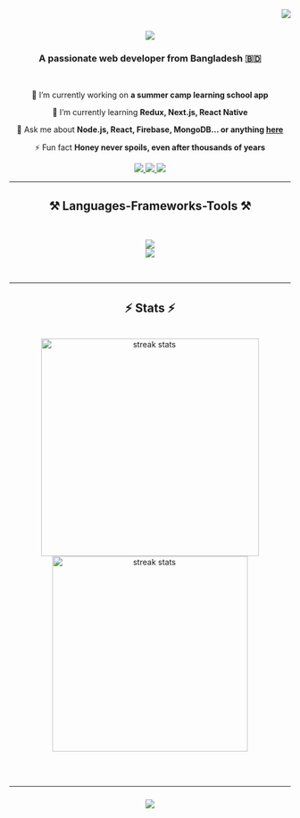 <img align="right" src="https://visitor-badge.laobi.icu/badge?page_id=Mridul1x.Mridul1x" />

<h1 align="center">
  <a href="https://git.io/typing-svg">
    <img src="https://readme-typing-svg.herokuapp.com/?font=Ubuntu&size=35&center=true&vCenter=true&width=500&height=70&duration=4000&lines=Hi+There!+👋;+I'm+Mahamudul+Hasan+Medul!;" />
  </a>
</h1>

<h3 align="center">A passionate web developer from Bangladesh 🇧🇩</h3>

<br/>

<div align="center">
 
 🔭 I’m currently working on **a summer camp learning school app**

 🌱 I’m currently learning **Redux, Next.js, React Native**

 💬 Ask me about **Node.js, React, Firebase, MongoDB... or anything [here](https://www.linkedin.com/in/mahamudulhasanm/)**

 ⚡ Fun fact **Honey never spoils, even after thousands of years**
 
 </div>
 
<div align="center"> 
  <a href="mailto:mridulhasannn@gmail.com">
    <img src="https://img.shields.io/badge/Gmail-333333?style=for-the-badge&logo=gmail&logoColor=red" target="_blank" />
  </a>
  <a href="https://www.linkedin.com/in/mahamudulhasanm/" target="_blank">
    <img src="https://img.shields.io/badge/LinkedIn-0077B5?style=for-the-badge&logo=linkedin&logoColor=white" target="_blank" />
  </a>
  <a href="https://portfolio-14910.web.app/" target="_blank">
     <img src="https://img.shields.io/badge/Portfolio-FF5722?style=for-the-badge&logo=todoist&logoColor=white" target="_blank" /> <!-- sqlite, safari, google-chrome are other good icon options -->
  </a>
</div>

 <hr/>
 
<h2 align="center">⚒️ Languages-Frameworks-Tools ⚒️</h2>
<br/>
<p align="center">
  <a href="https://skillicons.dev">
    <img src="https://skillicons.dev/icons?i=nodejs,github,javascript,express,firebase,mongodb,c,java" /><br>
    <img src="https://skillicons.dev/icons?i=react,bootstrap,mui,html,css,vscode,figma,git" />
  </a>
</p>
<br/>
<hr/>
<h2 align="center">⚡ Stats ⚡</h2>
<br>
<div align=center>
  <img width=390 src="https://streak-stats.demolab.com/?user=Mridul1x&count_private=true&theme=react&border_radius=10" alt="streak stats"/>
 <img width=350 src="https://github-readme-stats-git-masterrstaa-rickstaa.vercel.app/api/top-langs/?username=Mridul1x&show_icons=true&layout=compact&theme=react&border_radius=10&size_weight=0.5&count_weight=0.5" alt="streak stats"/>
</div>

<br/><br/>
<hr/>

<h3 align="center">
  <a href="https://git.io/typing-svg">
    <img src="https://readme-typing-svg.herokuapp.com/?font=Righteous&size=25&center=true&vCenter=true&width=500&height=70&duration=4000&lines=Thanks+for+visiting!+✌️;+Shoot+me+a+message+on+Linkedin!;I'm+always+down+to+collab+:)">
  </a>
</h1>
